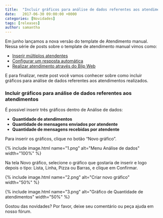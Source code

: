 ```yaml
---
title:  "Incluir gráficos para análise de dados referentes aos atendimentos"
date:   2017-06-30 09:00:00 +0000
categories: [Novidades]
tags: [releases]
author: samantha
---
```


Em junho lançamos a nova versão do template de Atendimento manual. Nessa série de posts sobre o template de atendimento manual vimos como: 
* [Inserir múltiplos atendentes](http://blog.blip.ai/2017/06/30/atendimento.html)
* [Configurar um resposta automática](http://blog.blip.ai/2017/06/30/atendimento-resposta-automatica.html)
* [Realizar atendimento através do Blip Web](http://blog.blip.ai/2017/06/30/atendimento-blip-web.html)

E para finalizar, neste post você vamos conhecer sobre como incluir gráficos para análise de dados referentes aos atendimentos realizados.

<!--preview-->

### Incluir gráficos para análise de dados referentes aos atendimentos

É possível inserir três gráficos dentro de Análise de dados:
- **Quantidade de atendimentos**
- **Quantidade de mensagens enviados por atendente**
- **Quantidade de mensagens recebidas por atendente**

Para inserir os gráficos, clique no botão “Novo gráfico”.

{% include image.html name="1.png" alt="Menu Análise de dados" width="100%" %}

Na tela Novo gráfico, selecione o gráfico que gostaria de inserir e logo depois o tipo: Lista, Linha, Pizza ou Barras, e clique em Confirmar.

{% include image.html name="2.png" alt="Criar novo gráfico" width="50%" %}

{% include image.html name="3.png" alt="Gráfico de Quantidade de atendimentos" width="50%" %}

Gostou das novidades? Por favor, deixe seu comentário ou peça ajuda em nosso fórum.





